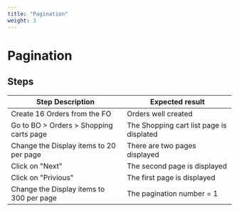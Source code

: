 ```yaml
---
title: "Pagination"
weight: 3
---
```


# Pagination
## Steps
| Step Description | Expected result |
| ----- | ----- |
| Create 16 Orders from the FO | Orders well created |
| Go to BO > Orders > Shopping carts page | The Shopping cart list page is displated |
| Change the Display items to 20 per page | There are two pages displayed |
| Click on "Next" | The second page is displayed |
| Click on "Privious" | The first page is displayed |
| Change the Display items to 300 per page | The pagination number = 1 |
